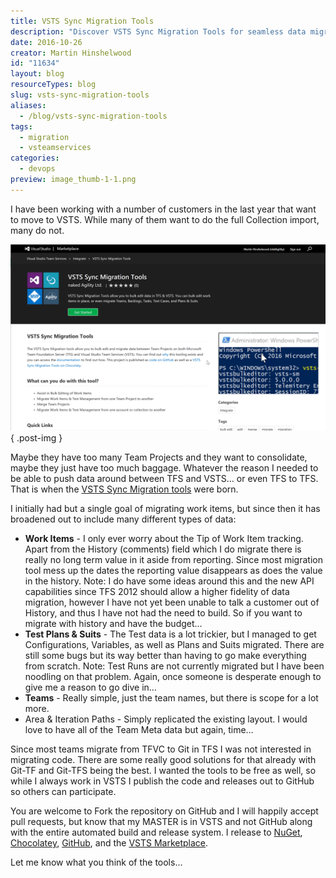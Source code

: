 ```yaml
---
title: VSTS Sync Migration Tools
description: "Discover VSTS Sync Migration Tools for seamless data migration from TFS to VSTS. Simplify your transition and enhance your DevOps processes today!"
date: 2016-10-26
creator: Martin Hinshelwood
id: "11634"
layout: blog
resourceTypes: blog
slug: vsts-sync-migration-tools
aliases:
  - /blog/vsts-sync-migration-tools
tags:
  - migration
  - vsteamservices
categories:
  - devops
preview: image_thumb-1-1.png
---
```


I have been working with a number of customers in the last year that want to move to VSTS. While many of them want to do the full Collection import, many do not.

[![image](images/image_thumb-1-1.png "image")](https://nkdagility.com/wp-content/uploads/2016/10/image.png)
{ .post-img }

Maybe they have too many Team Projects and they want to consolidate, maybe they just have too much baggage. Whatever the reason I needed to be able to push data around between TFS and VSTS… or even TFS to TFS. That is when the [VSTS Sync Migration tools](https://marketplace.visualstudio.com/items?itemName=nkdagility.vsts-sync-migration) were born.

I initially had but a single goal of migrating work items, but since then it has broadened out to include many different types of data:

- **Work Items** - I only ever worry about the Tip of Work Item tracking. Apart from the History (comments) field which I do migrate there is really no long term value in it aside from reporting. Since most migration tool mess up the dates the reporting value disappears as does the value in the history.
  Note: I do have some ideas around this and the new API capabilities since TFS 2012 should allow a higher fidelity of data migration, however I have not yet been unable to talk a customer out of History, and thus I have not had the need to build. So if you want to migrate with history and have the budget…
- **Test Plans & Suits** - The Test data is a lot trickier, but I managed to get Configurations, Variables, as well as Plans and Suits migrated. There are still some bugs but its way better than having to go make everything from scratch.
  Note: Test Runs are not currently migrated but I have been noodling on that problem. Again, once someone is desperate enough to give me a reason to go dive in…
- **Teams** \- Really simple, just the team names, but there is scope for a lot more.
- Area & Iteration Paths - Simply replicated the existing layout. I would love to have all of the Team Meta data but again, time…

Since most teams migrate from TFVC to Git in TFS I was not interested in migrating code. There are some really good solutions for that already with Git-TF and Git-TFS being the best. I wanted the tools to be free as well, so while I always work in VSTS I publish the code and releases out to GitHub so others can participate.

You are welcome to Fork the repository on GitHub and I will happily accept pull requests, but know that my MASTER is in VSTS and not GitHub along with the entire automated build and release system. I release to [NuGet](https://www.nuget.org/packages/VSTS.DataBulkEditor.Engine/), [Chocolatey](https://chocolatey.org/packages/vsts-sync-migrator), [GitHub](https://github.com/nkdAgility/vsts-sync-migration), and the [VSTS Marketplace](https://marketplace.visualstudio.com/items?itemName=nkdagility.vsts-sync-migration).

Let me know what you think of the tools…

